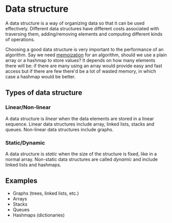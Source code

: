 # Data structure

A data structure is a way of organizing data so that it can be used effectively. Different data structures have different costs associated with traversing them, adding/removing elements and computing different kinds of operations.

Choosing a good data structure is very important to the performance of an algorithm. Say we need [memoization](/concepts/memoization.md) for an algorithm, should we use a plain array or a hashmap to store values? It depends on how many elements there will be: if there are many using an array would provide easy and fast access but if there are few there'd be a lot of wasted memory, in which case a hashmap would be better.

## Types of data structure

### Linear/Non-linear
A data structure is *linear* when the data elements are stored in a linear sequence. Linear data structures include array, linked lists, stacks and queues. Non-linear data structures include graphs.

### Static/Dynamic
A data structure is *static* when the size of the structure is fixed, like in a normal array. Non-static data structures are called *dynamic* and include linked lists and hashmaps.

## Examples

- Graphs (trees, linked lists, etc.)
- Arrays
- Stacks
- Queues
- Hashmaps (dictionaries)